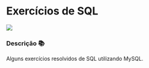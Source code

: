 <h1>Exercícios de SQL</h1>
<p><img src="https://img.shields.io/static/v1?label=SQL&message=10.4.13&color=green&style=for-the-badge&logo=mysql&logoColor=white"/>

### Descrição :books:
<p align="justify"> Alguns exercícios resolvidos de SQL utilizando MySQL.</p>

